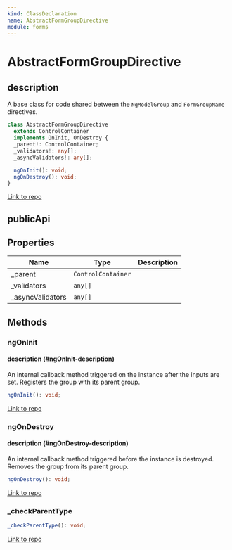```yaml
---
kind: ClassDeclaration
name: AbstractFormGroupDirective
module: forms
---
```


# AbstractFormGroupDirective

## description

A base class for code shared between the `NgModelGroup` and `FormGroupName` directives.

```ts
class AbstractFormGroupDirective
  extends ControlContainer
  implements OnInit, OnDestroy {
  _parent!: ControlContainer;
  _validators!: any[];
  _asyncValidators!: any[];

  ngOnInit(): void;
  ngOnDestroy(): void;
}
```

[Link to repo](https://github.com/timdeschryver/angular/blob/master/packages/forms/src/directives/abstract_form_group_directive.ts#L26-L118)

## publicApi

## Properties

| Name              | Type               | Description |
| ----------------- | ------------------ | ----------- |
| \_parent          | `ControlContainer` |             |
| \_validators      | `any[]`            |             |
| \_asyncValidators | `any[]`            |             |

## Methods

### ngOnInit

#### description (#ngOnInit-description)

An internal callback method triggered on the instance after the inputs are set.
Registers the group with its parent group.

```ts
ngOnInit(): void;
```

[Link to repo](https://github.com/timdeschryver/angular/blob/master/packages/forms/src/directives/abstract_form_group_directive.ts#L60-L63)

### ngOnDestroy

#### description (#ngOnDestroy-description)

An internal callback method triggered before the instance is destroyed.
Removes the group from its parent group.

```ts
ngOnDestroy(): void;
```

[Link to repo](https://github.com/timdeschryver/angular/blob/master/packages/forms/src/directives/abstract_form_group_directive.ts#L70-L74)

### \_checkParentType

```ts
_checkParentType(): void;
```

[Link to repo](https://github.com/timdeschryver/angular/blob/master/packages/forms/src/directives/abstract_form_group_directive.ts#L117-L117)
